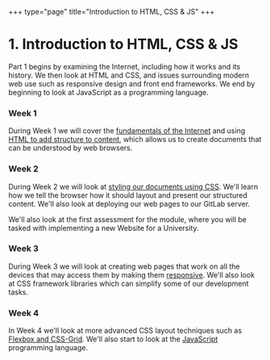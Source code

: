 +++
type="page"
title="Introduction to HTML, CSS & JS"
+++

# 1. Introduction to HTML, CSS & JS

Part 1 begins by examining the Internet, including how it works and its history. We then look at HTML and CSS, and issues surrounding modern web use such as responsive design and front end frameworks. We end by beginning to look at JavaScript as a programming language.

### Week 1

During Week 1 we will cover the [fundamentals of the Internet](part-1/internet-intro) and using [HTML to add structure to content](part-1/html-and-css-intro), which allows us to create documents that can be understood by web browsers.

### Week 2

During Week 2 we will look at [styling our documents using CSS](part-1/html-css-and-layout). We'll learn how we tell the browser how it should layout and present our structured content. We'll also look at deploying our web pages to our GitLab server.

We'll also look at the first assessment for the module, where you will be tasked with implementing a new Website for a University.

### Week 3

During Week 3 we will look at creating web pages that work on all the devices that may access them by making them [responsive](part-1/responsive-css-1). We'll also look at CSS framework libraries which can simplify some of our development tasks. 

### Week 4

In Week 4 we'll  look at more advanced CSS layout techniques such as [Flexbox and CSS-Grid](part-1/responsive-css-2). We'll also start to look at the [JavaScript](part-2) programming language.  




